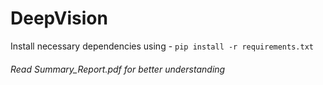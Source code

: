 # DeepVision
Install necessary dependencies using -
`pip install -r requirements.txt`

###### Read Summary_Report.pdf for better understanding
